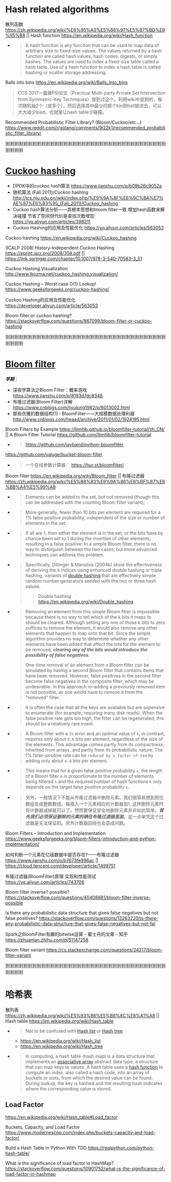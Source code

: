
# Hash related algorithms

散列函数  https://zh.wikipedia.org/wiki/%E6%95%A3%E5%88%97%E5%87%BD%E6%95%B8 || Hash function https://en.wikipedia.org/wiki/Hash_function
- > A hash function is any function that can be used to map data of arbitrary size to fixed-size values. The values returned by a hash function are called hash values, hash codes, digests, or simply hashes. The values are used to index a fixed-size table called a hash table. Use of a hash function to index a hash table is called hashing or scatter storage addressing.

Balls into bins https://en.wikipedia.org/wiki/Balls_into_bins
> CCS 2017一篇做PSI论文（Practical Multi-party Private Set Intersection from Symmetric-Key Techniques）提到过这个。利用wiki中提到的，每次随机抽2个（或多个），然后选择其中最少的那个bin把ball放进去，可以大大减少load。也就是让hash table少碰撞。

Recommended Probabilistic Filter Library? (Bloom/Cuckoo/etc...) https://www.reddit.com/r/golang/comments/9i22k1/recommended_probabilistic_filter_library/

:u5272::u5272::u5272::u5272::u5272::u5272::u5272::u5272::u5272::u5272::u5272::u5272::u5272::u5272::u5272::u5272::u5272::u5272::u5272::u5272::u5272::u5272::u5272::u5272::u5272::u5272::u5272::u5272::u5272::u5272::u5272::u5272::u5272::u5272::u5272::u5272::u5272::u5272::u5272::u5272:

# [Cuckoo hashing](https://en.wikipedia.org/wiki/Cuckoo_hashing)

- DPDK中的cuckoo hash算法 https://www.jianshu.com/p/b09b26c9052a
- 随机算法 (Fall 2011)/Cuckoo hashing http://tcs.nju.edu.cn/wiki/index.php/%E9%9A%8F%E6%9C%BA%E7%AE%97%E6%B3%95_(Fall_2011)/Cuckoo_hashing
- Cuckoo hash算法分析——其根本思想和bloom filter一致 增加hash函数来解决碰撞 节省了空间但代价是查找次数增加 https://yq.aliyun.com/articles/398211
- Cuckoo Hashing的应用及性能优化 https://yq.aliyun.com/articles/563053

Cuckoo hashing https://en.wikipedia.org/wiki/Cuckoo_hashing

(ICALP 2008) History-Independent Cuckoo Hashing https://eprint.iacr.org/2008/358.pdf || https://link.springer.com/chapter/10.1007/978-3-540-70583-3_51

Cuckoo Hashing Visualization http://www.lkozma.net/cuckoo_hashing_visualization/

Cuckoo Hashing – Worst case O(1) Lookup! https://www.geeksforgeeks.org/cuckoo-hashing/

Cuckoo Hashing的应用及性能优化 https://developer.aliyun.com/article/563053

Bloom filter or cuckoo hashing? https://stackoverflow.com/questions/867099/bloom-filter-or-cuckoo-hashing

:u5272::u5272::u5272::u5272::u5272::u5272::u5272::u5272::u5272::u5272::u5272::u5272::u5272::u5272::u5272::u5272::u5272::u5272::u5272::u5272::u5272::u5272::u5272::u5272::u5272::u5272::u5272::u5272::u5272::u5272::u5272::u5272::u5272::u5272::u5272::u5272::u5272::u5272::u5272::u5272:

# [Bloom filter](https://en.wikipedia.org/wiki/Bloom_filter)

***早期***：
- 深夜学算法之Bloom Filter：概率游戏 https://www.jianshu.com/p/8193d7dc8348
- 布隆过滤器(Bloom Filter)详解 https://www.cnblogs.com/liyulong1982/p/6013002.html
- 那些优雅的数据结构(1) : BloomFilter——大规模数据处理利器 http://www.cnblogs.com/heaad/archive/2011/01/02/1924195.html

Bloom Filters by Example https://llimllib.github.io/bloomfilter-tutorial/zh_CN/ || A Bloom Filter Tutorial https://github.com/llimllib/bloomfilter-tutorial
- > https://github.com/jaybaird/python-bloomfilter

https://github.com/yaluge/bucket-bloom-filter
- > 一个在线参数计算器： https://hur.st/bloomfilter/

Bloom filter https://en.wikipedia.org/wiki/Bloom_filter || 布隆过滤器 https://zh.wikipedia.org/wiki/%E5%B8%83%E9%9A%86%E8%BF%87%E6%BB%A4%E5%99%A8
- > Elements can be added to the set, but not removed (though this can be addressed with the counting Bloom filter variant);
- > More generally, fewer than 10 bits per element are required for a 1% false positive probability, independent of the size or number of elements in the set.
- > If all are 1, then either the element is in the set, or the bits have by chance been set to 1 during the insertion of other elements, resulting in a false positive. In a simple Bloom filter, there is no way to distinguish between the two cases, but more advanced techniques can address this problem.
- > Specifically, Dillinger & Manolios (2004b) show the effectiveness of deriving the k indices using enhanced double hashing or triple hashing, variants of [double hashing]() that are effectively simple random number generators seeded with the two or three hash values.
  >> Double hashing https://en.wikipedia.org/wiki/Double_hashing
- > Removing an element from this simple Bloom filter is impossible because there is no way to tell which of the k bits it maps to should be cleared. Although setting any one of those k bits to zero suffices to remove the element, it would also remove any other elements that happen to map onto that bit. Since the simple algorithm provides no way to determine whether any other elements have been added that affect the bits for the element to be removed, ***clearing any of the bits would introduce the possibility of false negatives***.
  >
  > One-time removal of an element from a Bloom filter can be simulated by having a second Bloom filter that contains items that have been removed. However, false positives in the second filter become false negatives in the composite filter, which may be undesirable. In this approach re-adding a previously removed item is not possible, as one would have to remove it from the "removed" filter.
- > It is often the case that all the keys are available but are expensive to enumerate (for example, requiring many disk reads). When the false positive rate gets too high, the filter can be regenerated; this should be a relatively rare event.
- > A Bloom filter with a `1%` error and an optimal value of `k`, in contrast, requires only about `9.6` bits per element, regardless of the size of the elements. This advantage comes partly from its compactness, inherited from arrays, and partly from its probabilistic nature. The 1% false-positive rate can be `reduced by a factor of ten` by adding only about `4.8` bits per element.
- > This means that for a given false positive probability `ε`, the length of a Bloom filter `m` is proportionate to the number of elements being filtered `n` and the required number of hash functions `k` only depends on the target false positive probability `ε`.
- > 另外，一般情况下不能从布隆过滤器中删除元素。我们很容易想到把位数组变成整数数组，每插入一个元素相应的计数器加1, 这样删除元素时将计数器减掉就可以了。然而要保证安全地删除元素并非如此简单。***首先我们必须保证删除的元素的确在布隆过滤器里面***。这一点单凭这个过滤器是无法保证的。另外计数器回绕也会造成问题。

Bloom Filters – Introduction and Implementation https://www.geeksforgeeks.org/bloom-filters-introduction-and-python-implementation/

如何判断一个元素在亿级数据中是否存在?——布隆过滤器 https://www.jianshu.com/p/b7673fe996ac || https://cloud.tencent.com/developer/article/1499751

布隆过滤器(BloomFilter)原理 实现和性能测试 https://yq.aliyun.com/articles/743706

Bloom filter inverse? possible? https://stackoverflow.com/questions/40408881/bloom-filter-inverse-possible

Is there any probabilistic data structure that gives false negatives but not false positives? https://stackoverflow.com/questions/13263220/is-there-any-probabilistic-data-structure-that-gives-false-negatives-but-not-fal

Spark之BloomFilter有趣的bitwise运算 - 翟士丹的文章 - 知乎 https://zhuanlan.zhihu.com/p/51147258

Bloom filter variant https://cs.stackexchange.com/questions/24217/bloom-filter-variant

:u5272::u5272::u5272::u5272::u5272::u5272::u5272::u5272::u5272::u5272::u5272::u5272::u5272::u5272::u5272::u5272::u5272::u5272::u5272::u5272::u5272::u5272::u5272::u5272::u5272::u5272::u5272::u5272::u5272::u5272::u5272::u5272::u5272::u5272::u5272::u5272::u5272::u5272::u5272::u5272:

# 哈希表

散列表 https://zh.wikipedia.org/wiki/%E5%93%88%E5%B8%8C%E8%A1%A8 || Hash table https://en.wikipedia.org/wiki/Hash_table
- > Not to be confused with [Hash list](https://en.wikipedia.org/wiki/Hash_list) or [Hash tree](https://en.wikipedia.org/wiki/Hash_tree).
  * https://en.wikipedia.org/wiki/Hash_list
  * https://en.wikipedia.org/wiki/Hash_tree
- > In computing, a hash table (hash map) is a data structure that implements an [associative array](https://en.wikipedia.org/wiki/Associative_array) abstract data type, a structure that can map keys to values. A hash table uses a [hash function](https://en.wikipedia.org/wiki/Hash_function) to compute an index, also called a hash code, into an array of buckets or slots, from which the desired value can be found. During lookup, the key is hashed and the resulting hash indicates where the corresponding value is stored.

## Load Factor

https://en.wikipedia.org/wiki/Hash_table#Load_factor

Buckets, Capacity, and Load Factor https://www.modernescpp.com/index.php/buckets-capacity-and-load-factor/

Build a Hash Table in Python With TDD https://realpython.com/python-hash-table/

What is the significance of load factor in HashMap? https://stackoverflow.com/questions/10901752/what-is-the-significance-of-load-factor-in-hashmap
